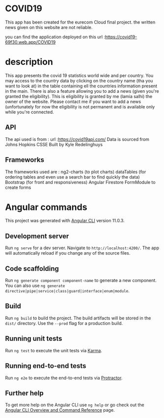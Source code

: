 # COVID19

This app has been created for the eurecom Cloud final project. the written news given on this website are not reliable.

you can find the application deployed on this url :https://covid19-69f30.web.app/COVID19

# description
This app presents the covid 19 statistics world wide and per country. You may access to the country data by clicking on the country name (tha you want to look at) in the table containing ell the countries information present in the main.
There is also a feature allowing you to add a news (given you're granted the eligibility). This is eligibility is granted by me (lamia salhi) the owner of the website. Please contact me if you want to add a news (unfortunately for now the eligibility is not permanent and is available only while you're connected. 

## API
The api used is from :
url :https://covid19api.com/
Data is sourced from Johns Hopkins CSSE
Built by Kyle Redelinghuys

## Frameworks
The frameworks used are :
ng2-charts (to plot charts)
dataTables (for ordering tables and even use a search bar to find quickly the data)
Bootstrap (for front and responsiveness)
Angular
Firestore
FormModule to create forms


# Angular commands

This project was generated with [Angular CLI](https://github.com/angular/angular-cli) version 11.0.3.

## Development server

Run `ng serve` for a dev server. Navigate to `http://localhost:4200/`. The app will automatically reload if you change any of the source files.

## Code scaffolding

Run `ng generate component component-name` to generate a new component. You can also use `ng generate directive|pipe|service|class|guard|interface|enum|module`.

## Build

Run `ng build` to build the project. The build artifacts will be stored in the `dist/` directory. Use the `--prod` flag for a production build.

## Running unit tests

Run `ng test` to execute the unit tests via [Karma](https://karma-runner.github.io).

## Running end-to-end tests

Run `ng e2e` to execute the end-to-end tests via [Protractor](http://www.protractortest.org/).

## Further help

To get more help on the Angular CLI use `ng help` or go check out the [Angular CLI Overview and Command Reference](https://angular.io/cli) page.
